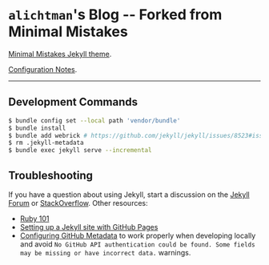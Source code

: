 # `alichtman`'s Blog -- Forked from Minimal Mistakes

[Minimal Mistakes Jekyll theme](https://github.com/mmistakes/minimal-mistakes).

[Configuration Notes](https://mmistakes.github.io/minimal-mistakes/docs/configuration/).

---

## Development Commands

```bash
$ bundle config set --local path 'vendor/bundle'
$ bundle install
$ bundle add webrick # https://github.com/jekyll/jekyll/issues/8523#issuecomment-751409319
$ rm .jekyll-metadata
$ bundle exec jekyll serve --incremental
```

## Troubleshooting

If you have a question about using Jekyll, start a discussion on the [Jekyll Forum](https://talk.jekyllrb.com/) or [StackOverflow](https://stackoverflow.com/questions/tagged/jekyll). Other resources:

-   [Ruby 101](https://jekyllrb.com/docs/ruby-101/)
-   [Setting up a Jekyll site with GitHub Pages](https://jekyllrb.com/docs/github-pages/)
-   [Configuring GitHub Metadata](https://github.com/jekyll/github-metadata/blob/master/docs/configuration.md#configuration) to work properly when developing locally and avoid `No GitHub API authentication could be found. Some fields may be missing or have incorrect data.` warnings.
